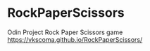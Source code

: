 # RockPaperScissors
Odin Project Rock Paper Scissors game
https://vkscoma.github.io/RockPaperScissors/
